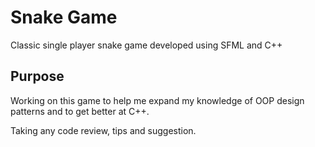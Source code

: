 # Snake Game
Classic single player snake game developed using SFML and C++

## Purpose
Working on this game to help me expand my knowledge of OOP design patterns and to get better at C++.

Taking any code review, tips and suggestion.
